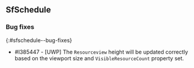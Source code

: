 ## SfSchedule

### Bug fixes
{:#sfschedule--bug-fixes}

* \#I385447 - [UWP] The `Resourceview` height will be updated correctly based on the viewport size and `VisibleResourceCount` property set.
